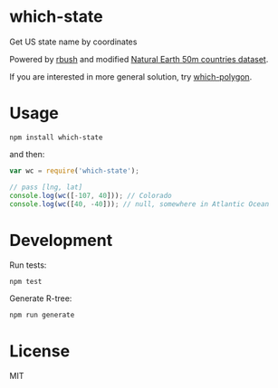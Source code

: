 # which-state

Get US state name by coordinates

Powered by [rbush](https://github.com/mourner/rbush) and modified
[Natural Earth 50m countries dataset](http://www.naturalearthdata.com/downloads/50m-cultural-vectors/50m-admin-0-countries-2/).

If you are interested in more general solution, try [which-polygon](https://github.com/mapbox/which-polygon).

# Usage

```
npm install which-state
```

and then:

```javascript
var wc = require('which-state');

// pass [lng, lat]
console.log(wc([-107, 40])); // Colorado
console.log(wc([40, -40])); // null, somewhere in Atlantic Ocean
```

# Development

Run tests:

```
npm test
```

Generate R-tree:

```
npm run generate
```


# License

MIT
